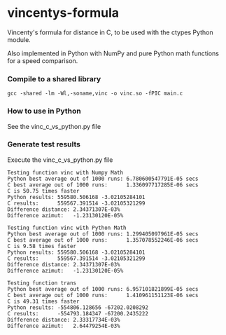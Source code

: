 # vincentys-formula
Vincenty's formula for distance in C, to be used with the ctypes Python module.

Also implemented in Python with NumPy and pure Python math functions for a speed comparison.

### Compile to a shared library 
```
gcc -shared -lm -Wl,-soname,vinc -o vinc.so -fPIC main.c
```

### How to use in Python
See the vinc_c_vs_python.py file

### Generate test results
Execute the vinc_c_vs_python.py file

```
Testing function vinc with Numpy Math
Python best average out of 1000 runs: 6.780600547791E-05 secs
C best average out of 1000 runs:      1.336097717285E-06 secs
C is 50.75 times faster
Python results: 559580.506168 -3.02105284101
C results:      559567.391514 -3.02105321299
Difference distance: 2.34371307E-03%
Difference azimut:   -1.23130120E-05%

Testing function vinc with Python Math
Python best average out of 1000 runs: 1.299405097961E-05 secs
C best average out of 1000 runs:      1.357078552246E-06 secs
C is 9.58 times faster
Python results: 559580.506168 -3.02105284101
C results:      559567.391514 -3.02105321299
Difference distance: 2.34371307E-03%
Difference azimut:   -1.23130120E-05%

Testing function trans
Python best average out of 1000 runs: 6.957101821899E-05 secs
C best average out of 1000 runs:      1.410961151123E-06 secs
C is 49.31 times faster
Python results: -554806.128656 -67202.0208292
C results:      -554793.184347 -67200.2435222
Difference distance: 2.33317734E-03%
Difference azimut:   2.64479254E-03%
```
